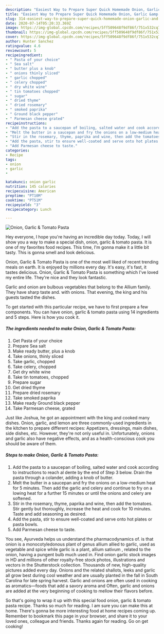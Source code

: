 ```yaml
---
description: "Easiest Way to Prepare Super Quick Homemade Onion, Garlic &amp;amp; Tomato Pasta"
title: "Easiest Way to Prepare Super Quick Homemade Onion, Garlic &amp;amp; Tomato Pasta"
slug: 314-easiest-way-to-prepare-super-quick-homemade-onion-garlic-and-amp-tomato-pasta
date: 2020-07-14T05:20:33.369Z
image: https://img-global.cpcdn.com/recipes/5ff509648f9df86f/751x532cq70/onion-garlic-tomato-pasta-recipe-main-photo.jpg
thumbnail: https://img-global.cpcdn.com/recipes/5ff509648f9df86f/751x532cq70/onion-garlic-tomato-pasta-recipe-main-photo.jpg
cover: https://img-global.cpcdn.com/recipes/5ff509648f9df86f/751x532cq70/onion-garlic-tomato-pasta-recipe-main-photo.jpg
author: Hunter Sanchez
ratingvalue: 4.6
reviewcount: 5
recipeingredient:
- " Pasta of your choice"
- " Sea salt"
- " butter plus a knob"
- " onions thinly sliced"
- " garlic chopped"
- " celery chopped"
- " dry white wine"
- " tin tomatoes chopped"
- " sugar"
- " dried thyme"
- " dried rosemary"
- " smoked paprika"
- " Ground black pepper"
- " Parmesan cheese grated"
recipeinstructions:
- "Add the pasta to a saucepan of boiling, salted water and cook according to instructions to reach al dente by the end of Step 3 below. Drain the pasta through a colander, adding a knob of butter."
- "Melt the butter in a saucepan and fry the onions on a low-medium heat for 5 minutes. Then add the garlic and celery and continue to fry on a lowing heat for a further 15 minutes or until the onions and celery are softened."
- "Stir in the rosemary, thyme, paprika and wine, then add the tomatoes. Stir gently but thoroughly, increase the heat and cook for 10 minutes. Taste and add seasoning as desired."
- "Add the pasta, stir to ensure well-coated and serve onto hot plates or pasta bowls."
- "Add Parmesan cheese to taste."
categories:
- Recipe
tags:
- onion
- garlic
- 

katakunci: onion garlic  
nutrition: 145 calories
recipecuisine: American
preptime: "PT10M"
cooktime: "PT51M"
recipeyield: "3"
recipecategory: Lunch

---
```



![Onion, Garlic &amp; Tomato Pasta](https://img-global.cpcdn.com/recipes/5ff509648f9df86f/751x532cq70/onion-garlic-tomato-pasta-recipe-main-photo.jpg)

Hey everyone, I hope you're having an incredible day today. Today, I will show you a way to make a special dish, onion, garlic &amp; tomato pasta. It is one of my favorites food recipes. This time, I'm gonna make it a little bit tasty. This is gonna smell and look delicious.

Onion, Garlic &amp; Tomato Pasta is one of the most well liked of recent trending meals on earth. It is enjoyed by millions every day. It's easy, it's fast, it tastes delicious. Onion, Garlic &amp; Tomato Pasta is something which I've loved my entire life. They're nice and they look fantastic.

Garlic and onion are bulbous vegetables that belong to the Allium family. They have sharp taste and. with onions. That evening, the king and his guests tasted the dishes.


To get started with this particular recipe, we have to first prepare a few components. You can have onion, garlic &amp; tomato pasta using 14 ingredients and 5 steps. Here is how you cook it.

<!--inarticleads1-->

##### The ingredients needed to make Onion, Garlic &amp; Tomato Pasta:

1. Get  Pasta of your choice
1. Prepare  Sea salt
1. Make ready  butter, plus a knob
1. Take  onions, thinly sliced
1. Take  garlic, chopped
1. Take  celery, chopped
1. Get  dry white wine
1. Take  tin tomatoes, chopped
1. Prepare  sugar
1. Get  dried thyme
1. Prepare  dried rosemary
1. Take  smoked paprika
1. Make ready  Ground black pepper
1. Take  Parmesan cheese, grated


Just like Joshua, he got an appointment with the king and cooked many dishes. Onion, garlic, and lemon are three commonly-used ingredients in the kitchen to prepare different recipes: Appetizers, dressings, main dishes, side dishes, etc. However, they&#39;re not only useful in. Unfortunately, onions and garlic also have negative effects, and as a health-conscious cook you should be aware of them. 

<!--inarticleads2-->

##### Steps to make Onion, Garlic &amp; Tomato Pasta:

1. Add the pasta to a saucepan of boiling, salted water and cook according to instructions to reach al dente by the end of Step 3 below. Drain the pasta through a colander, adding a knob of butter.
1. Melt the butter in a saucepan and fry the onions on a low-medium heat for 5 minutes. Then add the garlic and celery and continue to fry on a lowing heat for a further 15 minutes or until the onions and celery are softened.
1. Stir in the rosemary, thyme, paprika and wine, then add the tomatoes. Stir gently but thoroughly, increase the heat and cook for 10 minutes. Taste and add seasoning as desired.
1. Add the pasta, stir to ensure well-coated and serve onto hot plates or pasta bowls.
1. Add Parmesan cheese to taste.


You see, Ayurveda helps us understand the pharmacodynamics of. is that onion is a monocotyledonous plant of genus allium allied to garlic, used as vegetable and spice while garlic is a plant, allium sativum , related to the onion, having a pungent bulb much used in. Find onion garlic stock images in HD and millions of other royalty-free stock photos, illustrations and vectors in the Shutterstock collection. Thousands of new, high-quality pictures added every day. Onions and the related shallots, leeks and garlic all grow best during cool weather and are usually planted in the fall in South Carolina for late spring harvest. Garlic and onions are often used in cooking as aromatics—foods that add a savory aroma and Often, garlic and onions are added at the very beginning of cooking to mellow their flavors before. 

So that's going to wrap it up with this special food onion, garlic &amp; tomato pasta recipe. Thanks so much for reading. I am sure you can make this at home. There's gonna be more interesting food at home recipes coming up. Remember to bookmark this page in your browser, and share it to your loved ones, colleague and friends. Thanks again for reading. Go on get cooking!
